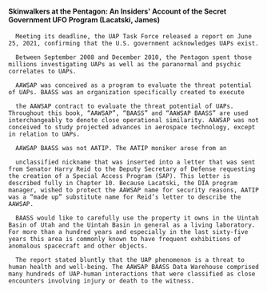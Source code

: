 #### Skinwalkers at the Pentagon: An Insiders' Account of the Secret Government UFO Program (Lacatski, James)
      Meeting its deadline, the UAP Task Force released a report on June 25, 2021, confirming that the U.S. government acknowledges UAPs exist.

      Between September 2008 and December 2010, the Pentagon spent those millions investigating UAPs as well as the paranormal and psychic correlates to UAPs.

      AAWSAP was conceived as a program to evaluate the threat potential of UAPs. BAASS was an organization specifically created to execute

      the AAWSAP contract to evaluate the threat potential of UAPs. Throughout this book, “AAWSAP”, “BAASS” and “AAWSAP BAASS” are used interchangeably to denote close operational similarity. AAWSAP was not conceived to study projected advances in aerospace technology, except in relation to UAPs.

      AAWSAP BAASS was not AATIP. The AATIP moniker arose from an

      unclassified nickname that was inserted into a letter that was sent from Senator Harry Reid to the Deputy Secretary of Defense requesting the creation of a Special Access Program (SAP). This letter is described fully in Chapter 10. Because Lacatski, the DIA program manager, wished to protect the AAWSAP name for security reasons, AATIP was a “made up” substitute name for Reid’s letter to describe the AAWSAP.

      BAASS would like to carefully use the property it owns in the Uintah Basin of Utah and the Uintah Basin in general as a living laboratory. For more than a hundred years and especially in the last sixty-five years this area is commonly known to have frequent exhibitions of anomalous spacecraft and other objects.

      The report stated bluntly that the UAP phenomenon is a threat to human health and well-being. The AAWSAP BAASS Data Warehouse comprised many hundreds of UAP-human interactions that were classified as close encounters involving injury or death to the witness.

